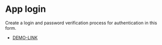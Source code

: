 # App login

Create a login and password verification process for authentication in this form.

- [DEMO-LINK](https://mikhail-88.github.io/app_login_js/dist/index.html)
